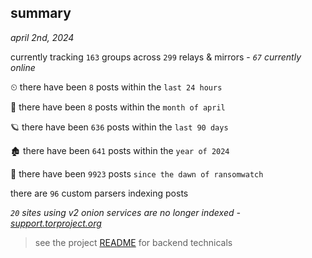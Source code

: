 
## summary
_april 2nd, 2024_

currently tracking `163` groups across `299` relays & mirrors - _`67` currently online_

⏲ there have been `8` posts within the `last 24 hours`

🦈 there have been `8` posts within the `month of april`

🪐 there have been `636` posts within the `last 90 days`

🏚 there have been `641` posts within the `year of 2024`

🦕 there have been `9923` posts `since the dawn of ransomwatch`

there are `96` custom parsers indexing posts

_`20` sites using v2 onion services are no longer indexed - [support.torproject.org](https://support.torproject.org/onionservices/v2-deprecation/)_

> see the project [README](https://github.com/joshhighet/ransomwatch#ransomwatch--) for backend technicals
